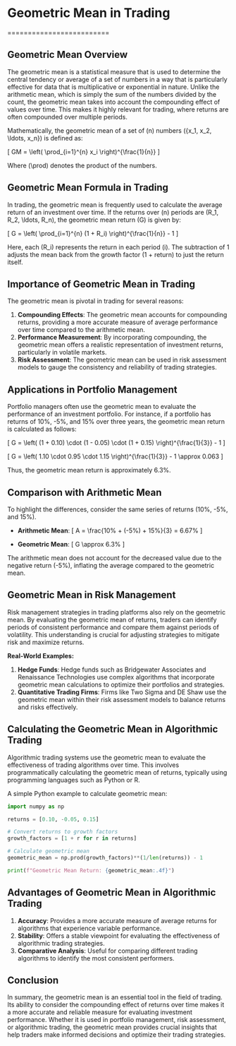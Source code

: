# Geometric Mean in Trading
=========================

Geometric Mean Overview
------------------------
The geometric mean is a statistical measure that is used to determine the central tendency or average of a set of numbers in a way that is particularly effective for data that is multiplicative or exponential in nature. Unlike the arithmetic mean, which is simply the sum of the numbers divided by the count, the geometric mean takes into account the compounding effect of values over time. This makes it highly relevant for trading, where returns are often compounded over multiple periods.

Mathematically, the geometric mean of a set of \(n\) numbers \(\{x_1, x_2, \ldots, x_n\}\) is defined as:

\[
GM = \left( \prod_{i=1}^{n} x_i \right)^{\frac{1}{n}}
\]

Where \(\prod\) denotes the product of the numbers.

Geometric Mean Formula in Trading
---------------------------------
In trading, the geometric mean is frequently used to calculate the average return of an investment over time. If the returns over \(n\) periods are \(R_1, R_2, \ldots, R_n\), the geometric mean return \(G\) is given by:

\[
G = \left( \prod_{i=1}^{n} (1 + R_i) \right)^{\frac{1}{n}} - 1
\]

Here, each \(R_i\) represents the return in each period \(i\). The subtraction of 1 adjusts the mean back from the growth factor (1 + return) to just the return itself.

Importance of Geometric Mean in Trading
---------------------------------------
The geometric mean is pivotal in trading for several reasons:

1. **Compounding Effects**: The geometric mean accounts for compounding returns, providing a more accurate measure of average performance over time compared to the arithmetic mean.
2. **Performance Measurement**: By incorporating compounding, the geometric mean offers a realistic representation of investment returns, particularly in volatile markets.
3. **Risk Assessment**: The geometric mean can be used in risk assessment models to gauge the consistency and reliability of trading strategies.

Applications in Portfolio Management
------------------------------------
Portfolio managers often use the geometric mean to evaluate the performance of an investment portfolio. For instance, if a portfolio has returns of 10%, -5%, and 15% over three years, the geometric mean return is calculated as follows:

\[
G = \left( (1 + 0.10) \cdot (1 - 0.05) \cdot (1 + 0.15) \right)^{\frac{1}{3}} - 1
\]

\[
G = \left( 1.10 \cdot 0.95 \cdot 1.15 \right)^{\frac{1}{3}} - 1 \approx 0.063
\]

Thus, the geometric mean return is approximately 6.3%.

Comparison with Arithmetic Mean
-------------------------------
To highlight the differences, consider the same series of returns (10%, -5%, and 15%).

- **Arithmetic Mean**: 
\[
A = \frac{10\% + (-5\%) + 15\%}{3} = 6.67\%
\]

- **Geometric Mean**:
\[
G \approx 6.3\%
\]

The arithmetic mean does not account for the decreased value due to the negative return (-5%), inflating the average compared to the geometric mean.

Geometric Mean in Risk Management
---------------------------------
Risk management strategies in trading platforms also rely on the geometric mean. By evaluating the geometric mean of returns, traders can identify periods of consistent performance and compare them against periods of volatility. This understanding is crucial for adjusting strategies to mitigate risk and maximize returns.

**Real-World Examples:**

1. **Hedge Funds**: Hedge funds such as Bridgewater Associates and Renaissance Technologies use complex algorithms that incorporate geometric mean calculations to optimize their portfolios and strategies.
2. **Quantitative Trading Firms**: Firms like Two Sigma and DE Shaw use the geometric mean within their risk assessment models to balance returns and risks effectively.

Calculating the Geometric Mean in Algorithmic Trading
-----------------------------------------------------
Algorithmic trading systems use the geometric mean to evaluate the effectiveness of trading algorithms over time. This involves programmatically calculating the geometric mean of returns, typically using programming languages such as Python or R.

A simple Python example to calculate geometric mean:

```python
import numpy as np

returns = [0.10, -0.05, 0.15]

# Convert returns to growth factors
growth_factors = [1 + r for r in returns]

# Calculate geometric mean
geometric_mean = np.prod(growth_factors)**(1/len(returns)) - 1

print(f"Geometric Mean Return: {geometric_mean:.4f}")
```

Advantages of Geometric Mean in Algorithmic Trading
---------------------------------------------------
1. **Accuracy**: Provides a more accurate measure of average returns for algorithms that experience variable performance.
2. **Stability**: Offers a stable viewpoint for evaluating the effectiveness of algorithmic trading strategies.
3. **Comparative Analysis**: Useful for comparing different trading algorithms to identify the most consistent performers.

Conclusion
----------
In summary, the geometric mean is an essential tool in the field of trading. Its ability to consider the compounding effect of returns over time makes it a more accurate and reliable measure for evaluating investment performance. Whether it is used in portfolio management, risk assessment, or algorithmic trading, the geometric mean provides crucial insights that help traders make informed decisions and optimize their trading strategies.
